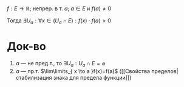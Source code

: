 $f: E\to \mathbb{R};$ непрер. в т. $a;\ a\in E$ и $f(a)\ne 0$

Тогда $\exists U_{a}: \forall x \in (U_{a}\cap E): f(x)\cdot f(a)>0$

# Док-во
1. $a$ — не пред.т., то $\exists U_{a}: U_{a}\cap E =\varnothing$
2. $a$ — пр.т. $\lim\limits_{ x \to a }f(x)=f(a)$ ([[Свойства пределов|стабилизация знака для предела функции]])
